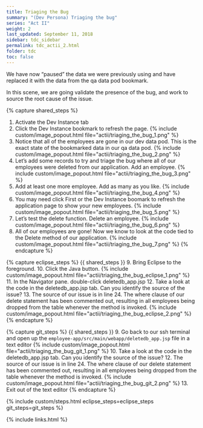 ```yaml
---
title: Triaging the Bug
summary: "(Dev Persona) Triaging the bug"
series: "Act II"
weight: 2
last_updated: September 11, 2018
sidebar: tdc_sidebar
permalink: tdc_actii_2.html
folder: tdc
toc: false
---
```


We have now “paused” the data we were previously using and have replaced it with the data from the qa data pod bookmark.

In this scene, we are going validate the presence of the bug, and work to source the root cause of the issue.

{% capture shared_steps %}
1. Activate the Dev Instance tab
2. Click the Dev Instance bookmark to refresh the page.
   {% include custom/image_popout.html file="actii/triaging_the_bug_1.png" %}
3. Notice that all of the employees are gone in our dev data pod. This is the exact state of the bookmarked data in our qa data pod.
   {% include custom/image_popout.html file="actii/triaging_the_bug_2.png" %}
4. Let’s add some records to try and triage the bug where all of our employees were deleted from our application. Add an employee.
   {% include custom/image_popout.html file="actii/triaging_the_bug_3.png" %}
5. Add at least one more employee. Add as many as you like.
   {% include custom/image_popout.html file="actii/triaging_the_bug_4.png" %}
6. You may need click First or the Dev Instance boomark to refresh the application page to show your new employees.
   {% include custom/image_popout.html file="actii/triaging_the_bug_5.png" %}
7. Let’s test the delete function. Delete an employee.
   {% include custom/image_popout.html file="actii/triaging_the_bug_6.png" %}
8. All of our employees are gone! Now we know to look at the code tied to the Delete method of our application.
   {% include custom/image_popout.html file="actii/triaging_the_bug_7.png" %}
{% endcapture %}

{% capture eclipse_steps %}
{{ shared_steps }}
9. Bring Eclipse to the foreground.
10. Click the Java button.
    {% include custom/image_popout.html file="actii/triaging_the_bug_eclipse_1.png" %}
11. In the Navigator pane. double-click deletedb_app.jsp
12. Take a look at the code in the deletedb_app.jsp tab. Can you identify the source of the issue?
13. The source of our issue is in line 24. The where clause of our delete statement has been commented out, resulting in all employees being dropped from the table whenever the method is invoked.
    {% include custom/image_popout.html file="actii/triaging_the_bug_eclipse_2.png" %}
{% endcapture %}

{% capture git_steps %}
{{ shared_steps }}
9. Go back to our ssh terminal and open up the `employee-app/src/main/webapp/deletedb_app.jsp` file in a text editor
   {% include custom/image_popout.html file="actii/triaging_the_bug_git_1.png" %}
10. Take a look at the code in the deletedb_app.jsp tab. Can you identify the source of the issue?
12. The source of our issue is in line 24. The where clause of our delete statement has been commented out, resulting in all employees being dropped from the table whenever the method is invoked.
    {% include custom/image_popout.html file="actii/triaging_the_bug_git_2.png" %}
13. Exit out of the text editor
{% endcapture %}

{% include custom/steps.html eclipse_steps=eclipse_steps git_steps=git_steps %}

{% include links.html %}
